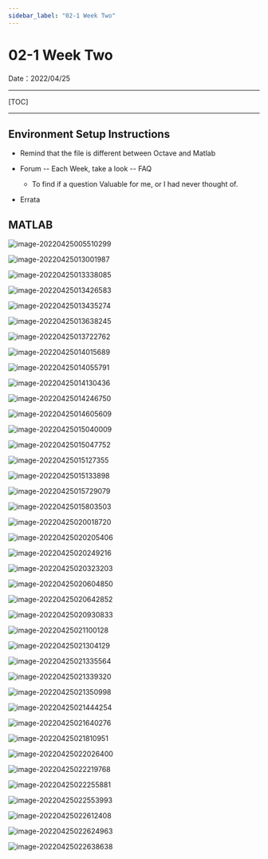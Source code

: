 ```yaml
---
sidebar_label: "02-1 Week Two"
---
```


# 02-1 Week Two

Date：2022/04/25

------



[TOC]



------



## Environment Setup Instructions

* Remind that the file is different between Octave and Matlab
* Forum -- Each Week, take a look -- FAQ
  * To find if a question Valuable for me, or I had never thought of.

* Errata



## MATLAB

![image-20220425005510299](images/02_1_Week_MATLAB_Octave/image-20220425005510299.png)

![image-20220425013001987](images/02_1_Week_MATLAB_Octave/image-20220425013001987.png)

![image-20220425013338085](images/02_1_Week_MATLAB_Octave/image-20220425013338085.png)

![image-20220425013426583](images/02_1_Week_MATLAB_Octave/image-20220425013426583.png)

![image-20220425013435274](images/02_1_Week_MATLAB_Octave/image-20220425013435274.png)

![image-20220425013638245](images/02_1_Week_MATLAB_Octave/image-20220425013638245.png)

![image-20220425013722762](images/02_1_Week_MATLAB_Octave/image-20220425013722762.png)

![image-20220425014015689](images/02_1_Week_MATLAB_Octave/image-20220425014015689.png)

![image-20220425014055791](images/02_1_Week_MATLAB_Octave/image-20220425014055791.png)

![image-20220425014130436](images/02_1_Week_MATLAB_Octave/image-20220425014130436.png)

![image-20220425014246750](images/02_1_Week_MATLAB_Octave/image-20220425014246750.png)

![image-20220425014605609](images/02_1_Week_MATLAB_Octave/image-20220425014605609.png)

![image-20220425015040009](images/02_1_Week_MATLAB_Octave/image-20220425015040009.png)

![image-20220425015047752](images/02_1_Week_MATLAB_Octave/image-20220425015047752.png)

![image-20220425015127355](images/02_1_Week_MATLAB_Octave/image-20220425015127355.png)

![image-20220425015133898](images/02_1_Week_MATLAB_Octave/image-20220425015133898.png)

![image-20220425015729079](images/02_1_Week_MATLAB_Octave/image-20220425015729079.png)

![image-20220425015803503](images/02_1_Week_MATLAB_Octave/image-20220425015803503.png)





![image-20220425020018720](images/02_1_Week_MATLAB_Octave/image-20220425020018720.png)

![image-20220425020205406](images/02_1_Week_MATLAB_Octave/image-20220425020205406.png)

![image-20220425020249216](images/02_1_Week_MATLAB_Octave/image-20220425020249216.png)

![image-20220425020323203](images/02_1_Week_MATLAB_Octave/image-20220425020323203.png)

![image-20220425020604850](images/02_1_Week_MATLAB_Octave/image-20220425020604850.png)

![image-20220425020642852](images/02_1_Week_MATLAB_Octave/image-20220425020642852.png)

![image-20220425020930833](images/02_1_Week_MATLAB_Octave/image-20220425020930833.png)

![image-20220425021100128](images/02_1_Week_MATLAB_Octave/image-20220425021100128.png)

![image-20220425021304129](images/02_1_Week_MATLAB_Octave/image-20220425021304129.png)

![image-20220425021335564](images/02_1_Week_MATLAB_Octave/image-20220425021335564.png)

![image-20220425021339320](images/02_1_Week_MATLAB_Octave/image-20220425021339320.png)

![image-20220425021350998](images/02_1_Week_MATLAB_Octave/image-20220425021350998.png)

![image-20220425021444254](images/02_1_Week_MATLAB_Octave/image-20220425021444254.png)

![image-20220425021640276](images/02_1_Week_MATLAB_Octave/image-20220425021640276.png)

![image-20220425021810951](images/02_1_Week_MATLAB_Octave/image-20220425021810951.png)

![image-20220425022026400](images/02_1_Week_MATLAB_Octave/image-20220425022026400.png)

![image-20220425022219768](images/02_1_Week_MATLAB_Octave/image-20220425022219768.png)

![image-20220425022255881](images/02_1_Week_MATLAB_Octave/image-20220425022255881.png)

![image-20220425022553993](images/02_1_Week_MATLAB_Octave/image-20220425022553993.png)

![image-20220425022612408](images/02_1_Week_MATLAB_Octave/image-20220425022612408.png)

![image-20220425022624963](images/02_1_Week_MATLAB_Octave/image-20220425022624963.png)

![image-20220425022638638](images/02_1_Week_MATLAB_Octave/image-20220425022638638.png)